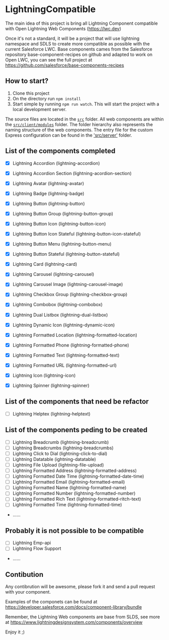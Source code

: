 # LightningCompatible

The main idea of this project is bring all Lightning Component compatible with Open Lightning Web Components (https://lwc.dev)

Once it's not a standard, it will be a project that will use lightning namespace and SDLS to create more compatible as possible with the current Salesforce LWC. Base components cames from the Salesforce repository base-component-recipes on github and adapted to work on Open LWC, you can see the full project at https://github.com/salesforce/base-components-recipes

## How to start?

1. Clone this project
2. On the directory run `npm install`
3. Start simple by running `npm run watch`. This will start the project with a local development server.

The source files are located in the [`src`](./src) folder.
All web components are within the [`src/client/modules`](./src/modules) folder.
The folder hierarchy also represents the naming structure of the web components. The entry file for the custom Express configuration can be found in the ['src/server'](./src/server) folder.

## List of the components completed

-   [X] Lightning Accordion (lightning-accordion)
-   [X] Lightning Accordion Section (lightning-acordion-section)
-   [X] Lightning Avatar (lightning-avatar)
-   [X] Lightning Badge (lightning-badge)
-   [X] Lightning Button (lightning-button)
-   [X] Lightning Button Group (lightning-button-group)
-   [X] Lightning Button Icon (lightning-button-icon)
-   [X] Lightning Button Icon Stateful (lightning-button-icon-stateful)
-   [X] Lightning Button Menu (lightning-button-menu)
-   [X] Lightning Button Stateful (lightning-button-stateful)
-   [X] Lightning Card (lightning-card)
-   [X] Lightning Carousel (lightning-carousel)
-   [X] Lightning Carousel Image (lightning-carousel-image)
-   [X] Lightning Checkbox Group (lightning-checkbox-group)
-   [X] Lightning Combobox (lightning-combobox)
-   [X] Lightning Dual Listbox (lightning-dual-listbox)
-   [X] Lightning Dynamic Icon (lightning-dynamic-icon)
-   [X] Lightning Formatted Location (lightning-formatted-location)
-   [X] Lightning Formatted Phone (lightning-formatted-phone)
-   [X] Lightning Formatted Text (lightning-formatted-text)
-   [X] Lightning Formatted URL (lightning-formatted-url)
-   [X] Lightning Icon (lightning-icon)
-   [X] Lightning Spinner (lightning-spinner)


## List of the components that need be refactor
-   [ ] Lightning Helptex (lightning-helptext)


## List of the components peding to be created

-   [ ] Lightning Breadcrumb (lightning-breadcrumb)
-   [ ] Lightning Breadcrumbs (lightning-breadcrumbs)
-   [ ] Lightning Click to Dial (lightning-click-to-dial)
-   [ ] Lightning Datatable (ightning-datatable)
-   [ ] Lightning File Upload (lightning-file-upload)
-   [ ] Lightning Formatted Address (lightning-formatted-address)
-   [ ] Lightning Formatted Date Time (lightning-formatted-date-time)
-   [ ] Lightning Formatted Email (lightning-formatted-email)
-   [ ] Lightning Formatted Name (lightning-formatted-name)
-   [ ] Lightning Formatted Number (lightning-formatted-number)
-   [ ] Lightning Formatted Rich Text (lightning-formatted-ritch-text)
-   [ ] Lightning Formatted Time (lightning-formatted-time)
-   ......

## Probably it is not possible to be compatible
-   [ ] Lightning Emp-api
-   [ ] Lightning Flow Support
-   ......


## Contibution

Any contibrution will be awesome, please fork it and send a pull request with your component.

Examples of the componets can be found at https://developer.salesforce.com/docs/component-library/bundle

Remember, the Lightning Web components are base from SLDS, see more at https://www.lightningdesignsystem.com/components/overview

Enjoy it ;) 